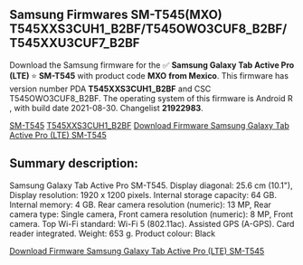 <h2>Samsung Firmwares SM-T545(MXO) T545XXS3CUH1_B2BF/T545OWO3CUF8_B2BF/T545XXU3CUF7_B2BF</h2>
Download the Samsung firmware for the ✅ <strong>Samsung Galaxy Tab Active Pro (LTE) </strong> ⭐ <strong>SM-T545</strong> with product code <strong>MXO</strong> <strong> from Mexico</strong>. This firmware has version number PDA <strong>T545XXS3CUH1_B2BF</strong> and CSC T545OWO3CUF8_B2BF. The operating system of this firmware is Android R , with build date 2021-08-30. Changelist <strong>21922983</strong>.


[SM-T545](https://samfirm.shop/samsung/model/SM-T545)
[T545XXS3CUH1_B2BF](https://samfirm.shop/samsung/pda/T545XXS3CUH1_B2BF)
[Download Firmware Samsung Galaxy Tab Active Pro (LTE) SM-T545](https://samfirm.shop/samsung/firmware/452167)
<h2>Summary description:</h2>
<p>Samsung Galaxy Tab Active Pro SM-T545. Display diagonal: 25.6 cm (10.1"), Display resolution: 1920 x 1200 pixels. Internal storage capacity: 64 GB. Internal memory: 4 GB. Rear camera resolution (numeric): 13 MP, Rear camera type: Single camera, Front camera resolution (numeric): 8 MP, Front camera. Top Wi-Fi standard: Wi-Fi 5 (802.11ac). Assisted GPS (A-GPS). Card reader integrated. Weight: 653 g. Product colour: Black</p>


[Download Firmware Samsung Galaxy Tab Active Pro (LTE) SM-T545](https://samfirm.shop/samsung/firmware/452167)
